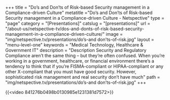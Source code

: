 +++
title = "Do’s and Don’ts of Risk-based Security management in a Compliance-driven Culture"
metatitle ="Do’s and Don’ts of Risk-based Security management in a Compliance-driven Culture - Netspective"
type = "page"
category = "[Presentations]"
catslug = "[presentations]"
url = "/about-us/netspective-tv/dos-and-donts-of-risk-based-security-management-in-a-compliance-driven-culture/"
image = "img/netspective.tv/presentations/do’s-and don’ts-of-risk.jpg"
layout = "menu-level-one"
keywords = "Medical Technology, Healthcare & Government IT"
description = "Description Security and Regulatory Compliance aren’t the same thing – but they’re often confused. When you’re working in a government, healthcare, or financial environment there’s a tendency to think that if you’re FISMA-compliant or HIPAA-compliant or any other X-compliant that you must have good security. However, sophisticated risk management and real security don’t have much"
path = "img/netspective.tv/presentations/do’s-and don’ts-of-risk.jpg"
+++

{{<video 841276b0498b0130985e1231381d7572>}}

